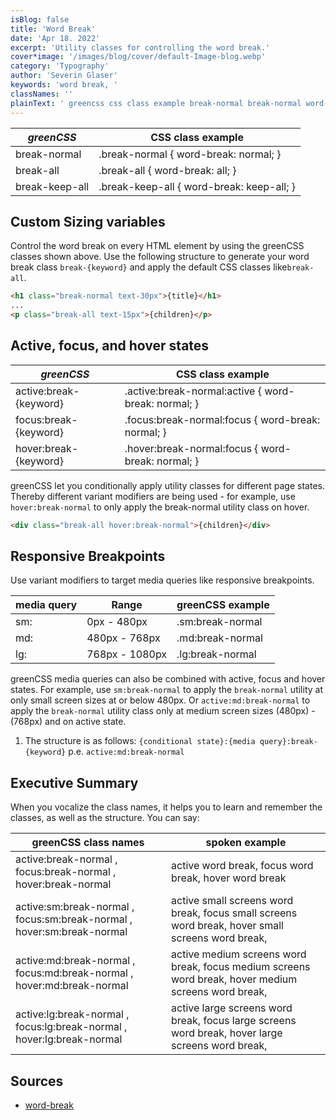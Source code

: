 ```yaml
---
isBlog: false
title: 'Word Break'
date: 'Apr 18. 2022'
excerpt: 'Utility classes for controlling the word break.'
cover*image: '/images/blog/cover/default-Image-blog.webp'
category: 'Typography'
author: 'Severin Glaser'
keywords: 'word break, '
classNames: ''
plainText: ' greencss css class example break-normal break-normal word-break: normal; break-all break-all word-break: all; break-keep-all break-keep-all word-break: keep-all; custom sizing variables control the word break on every html element by using the greencss classes shown above use the following structure to generate your word break class `break keyword ` and apply the default css classes like`break-all`  active focus and hover states greencss css class example active:break keyword active :break-normal:active word-break: normal; focus:break keyword focus :break-normal:focus word-break: normal; hover:break keyword hover :break-normal:focus word-break: normal; greencss let you conditionally apply utility classes for different page states thereby different variant modifiers are being used for example use `hover:break-normal` to only apply the break-normal utility class on hover  responsive breakpoints use variant modifiers to target media queries like responsive breakpoints media query range greencss example sm: 0px 480px sm:break-normal md: 480px 768px md:break-normal lg: 768px 1080px lg:break-normal greencss media queries can also be combined with active focus and hover states for example use `sm:break-normal` to apply the `break-normal` utility at only small screen sizes at or below 480px or `active:md:break-normal` to apply the `break-normal` utility class only at medium screen sizes 480px 768px and on active state 1 the structure is as follows: ` conditional state : media query :break keyword ` p e `active:md:break-normal` executive summary when you vocalize the class names it helps you to learn and remember the classes as well as the structure you can say: greencss class names spoken example active:break-normal focus:break-normal hover:break-normal active word break focus word break hover word break active:sm:break-normal focus:sm:break-normal hover:sm:break-normal active small screens word break focus small screens word break hover small screens word break active:md:break-normal focus:md:break-normal hover:md:break-normal active medium screens word break focus medium screens word break hover medium screens word break active:lg:break-normal focus:lg:break-normal hover:lg:break-normal active large screens word break focus large screens word break hover large screens word break sources word-break https: developer mozilla org en-us docs web css word-break '
---
```


| _greenCSS_     | CSS class example                         |
| -------------- | ----------------------------------------- |
| break-normal   | .break-normal { word-break: normal; }     |
| break-all      | .break-all { word-break: all; }           |
| break-keep-all | .break-keep-all { word-break: keep-all; } |

## Custom Sizing variables

Control the word break on every HTML element by using the greenCSS classes shown above. Use the following structure to generate your word break class `break-{keyword}` and apply the default CSS classes like`break-all`.

```html
<h1 class="break-normal text-30px">{title}</h1>
...
<p class="break-all text-15px">{children}</p>
```

## Active, focus, and hover states

| _greenCSS_             | CSS class example                                    |
| ---------------------- | ---------------------------------------------------- |
| active:break-{keyword} | .active\:break-normal:active { word-break: normal; } |
| focus:break-{keyword}  | .focus\:break-normal:focus { word-break: normal; }   |
| hover:break-{keyword}  | .hover\:break-normal:focus { word-break: normal; }   |

greenCSS let you conditionally apply utility classes for different page states. Thereby different variant modifiers are being used - for example, use `hover:break-normal` to only apply the break-normal utility class on hover.

```html
<div class="break-all hover:break-normal">{children}</div>
```

## Responsive Breakpoints

Use variant modifiers to target media queries like responsive breakpoints.

| media query | Range          | greenCSS example |
| ----------- | -------------- | ---------------- |
| sm:         | 0px - 480px    | .sm:break-normal |
| md:         | 480px - 768px  | .md:break-normal |
| lg:         | 768px - 1080px | .lg:break-normal |

greenCSS media queries can also be combined with active, focus and hover states. For example, use `sm:break-normal` to apply the `break-normal` utility at only small screen sizes at or below 480px. Or `active:md:break-normal` to apply the `break-normal` utility class only at medium screen sizes (480px) - (768px) and on active state.

1. The structure is as follows: `{conditional state}:{media query}:break-{keyword}` p.e. `active:md:break-normal`

## Executive Summary

When you vocalize the class names, it helps you to learn and remember the classes, as well as the structure. You can say:

| greenCSS class names                                                   | spoken example                                                                                      |
| ---------------------------------------------------------------------- | --------------------------------------------------------------------------------------------------- |
| active:break-normal , focus:break-normal , hover:break-normal          | active word break, focus word break, hover word break                                               |
| active:sm:break-normal , focus:sm:break-normal , hover:sm:break-normal | active small screens word break, focus small screens word break, hover small screens word break,    |
| active:md:break-normal , focus:md:break-normal , hover:md:break-normal | active medium screens word break, focus medium screens word break, hover medium screens word break, |
| active:lg:break-normal , focus:lg:break-normal , hover:lg:break-normal | active large screens word break, focus large screens word break, hover large screens word break,    |

## Sources

- [word-break](https://developer.mozilla.org/en-US/docs/Web/CSS/word-break)
